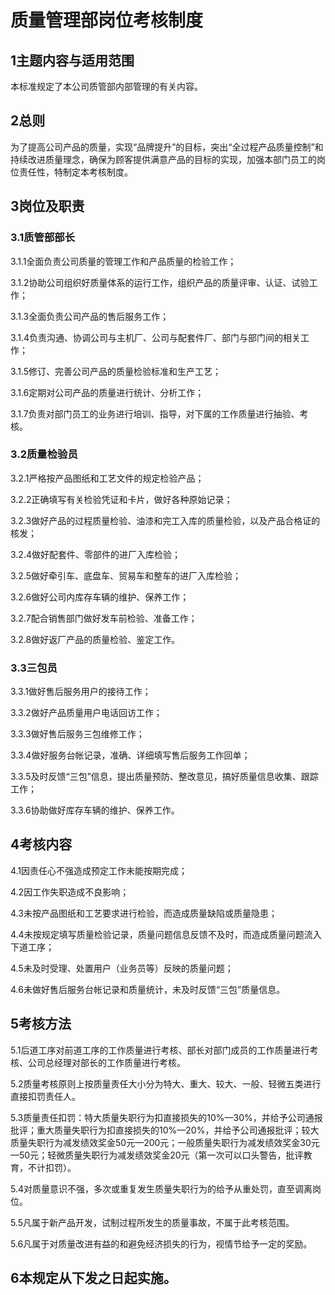 # 质量管理部岗位考核制度

## 1主题内容与适用范围

本标准规定了本公司质管部内部管理的有关内容。

## 2总则

为了提高公司产品的质量，实现“品牌提升”的目标，突出“全过程产品质量控制”和持续改进质量理念，确保为顾客提供满意产品的目标的实现，加强本部门员工的岗位责任性，特制定本考核制度。

## 3岗位及职责

### 3.1质管部部长

3.1.1全面负责公司质量的管理工作和产品质量的检验工作；

3.1.2协助公司组织好质量体系的运行工作，组织产品的质量评审、认证、试验工作；

3.1.3全面负责公司产品的售后服务工作；

3.1.4负责沟通、协调公司与主机厂、公司与配套件厂、部门与部门间的相关工作；

3.1.5修订、完善公司产品的质量检验标准和生产工艺；

3.1.6定期对公司产品的质量进行统计、分析工作；

3.1.7负责对部门员工的业务进行培训、指导，对下属的工作质量进行抽验、考核。

### 3.2质量检验员

3.2.1严格按产品图纸和工艺文件的规定检验产品；

3.2.2正确填写有关检验凭证和卡片，做好各种原始记录；

3.2.3做好产品的过程质量检验、油漆和完工入库的质量检验，以及产品合格证的核发；

3.2.4做好配套件、零部件的进厂入库检验；

3.2.5做好牵引车、底盘车、贸易车和整车的进厂入库检验；

3.2.6做好公司内库存车辆的维护、保养工作；

3.2.7配合销售部门做好发车前检验、准备工作；

3.2.8做好返厂产品的质量检验、鉴定工作。

### 3.3三包员

3.3.1做好售后服务用户的接待工作；

3.3.2做好产品质量用户电话回访工作；

3.3.3做好售后服务三包维修工作；

3.3.4做好服务台帐记录，准确、详细填写售后服务工作回单；

3.3.5及时反馈“三包”信息，提出质量预防、整改意见，搞好质量信息收集、跟踪工作；

3.3.6协助做好库存车辆的维护、保养工作。

## 4考核内容

4.1因责任心不强造成预定工作未能按期完成；

4.2因工作失职造成不良影响；

4.3未按产品图纸和工艺要求进行检验，而造成质量缺陷或质量隐患；

4.4未按规定填写质量检验记录，质量问题信息反馈不及时，而造成质量问题流入下道工序；

4.5未及时受理、处置用户（业务员等）反映的质量问题；

4.6未做好售后服务台帐记录和质量统计，未及时反馈“三包”质量信息。

## 5考核方法

5.1后道工序对前道工序的工作质量进行考核、部长对部门成员的工作质量进行考核、公司总经理对部长的工作质量进行考核。

5.2质量考核原则上按质量责任大小分为特大、重大、较大、一般、轻微五类进行直接扣罚责任人。

5.3质量责任扣罚：特大质量失职行为扣直接损失的10%—30%，并给予公司通报批评；重大质量失职行为扣直接损失的10%—20%，并给予公司通报批评；较大质量失职行为减发绩效奖金50元—200元；一般质量失职行为减发绩效奖金30元—50元；轻微质量失职行为减发绩效奖金20元（第一次可以口头警告，批评教育，不计扣罚）。

5.4对质量意识不强，多次或重复发生质量失职行为的给予从重处罚，直至调离岗位。

5.5凡属于新产品开发，试制过程所发生的质量事故，不属于此考核范围。

5.6凡属于对质量改进有益的和避免经济损失的行为，视情节给予一定的奖励。

## 6本规定从下发之日起实施。